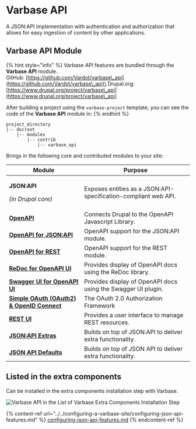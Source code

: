 # Varbase API

A JSON:API implementation with authentication and authorization that allows for easy ingestion of content by other applications.

## Varbase API Module

{% hint style="info" %}
Varbase API features are bundled through the **Varbase API** module.\
GitHub: [https://github.com/Vardot/varbase\_api](https://github.com/Vardot/varbase\_api)\
Drupal.org: [https://www.drupal.org/project/varbase\_api](https://www.drupal.org/project/varbase\_api)

After building a project using the `varbase-project` template, you can see the code of the **Varbase API** module in:
{% endhint %}

```
project_directory
|-- docroot
    |-- modules
        |-- contrib
            |-- varbase_api
```

Brings in the following core and contributed modules to your site:

| Module                                                                                     | Purpose                                                         |
| ------------------------------------------------------------------------------------------ | --------------------------------------------------------------- |
| <p><strong>JSON:API</strong></p><p><em>(in Drupal core)</em></p>                           | Exposes entities as a JSON:API-specification-compliant web API. |
| [**OpenAPI**](https://www.drupal.org/project/openapi)                                      | Connects Drupal to the OpenAPI Javascript Library.              |
| [**OpenAPI for JSON:API**](https://www.drupal.org/project/openapi\_jsonapi)                | OpenAPI support for the JSON:API module.                        |
| [**OpenAPI for REST**](https://www.drupal.org/project/openapi\_rest)                       | OpenAPI support for the REST module.                            |
| [**ReDoc for OpenAPI UI**](https://www.drupal.org/project/openapi\_ui\_redoc)              | Provides display of OpenAPI docs using the ReDoc library.       |
| [**Swagger UI for OpenAPI UI**](https://www.drupal.org/project/openapi\_ui\_swagger)       | Provides display of OpenAPI docs using the Swagger UI plugin.   |
| [**Simple OAuth (OAuth2) & OpenID Connect**](https://www.drupal.org/project/simple\_oauth) | The OAuth 2.0 Authorization Framework                           |
| [**REST UI**](https://www.drupal.org/project/restui)                                       | Provides a user interface to manage REST resources.             |
| [**JSON:API Extras**](https://www.drupal.org/project/jsonapi\_extras)                      | Builds on top of JSON:API to deliver extra functionality.       |
| [**JSON API Defaults**](https://www.drupal.org/project/jsonapi\_extras)                    | Builds on top of JSON API to deliver extra functionality.       |

## Listed in the extra components

Can be installed in the extra components installation step with Varbase.

![Varbase API in the List of Varbase Extra Components Installation Step](<../../../.gitbook/assets/Extra-components-Varbase--varbase\_api (1).png>)

{% content-ref url="../../configuring-a-varbase-site/configuring-json-api-features.md" %}
[configuring-json-api-features.md](../../configuring-a-varbase-site/configuring-json-api-features.md)
{% endcontent-ref %}



